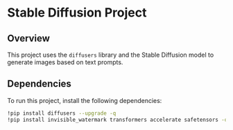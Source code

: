 # Stable Diffusion Project

## Overview
This project uses the `diffusers` library and the Stable Diffusion model to generate images based on text prompts.

## Dependencies
To run this project, install the following dependencies:
```bash
!pip install diffusers --upgrade -q
!pip install invisible_watermark transformers accelerate safetensors -q
